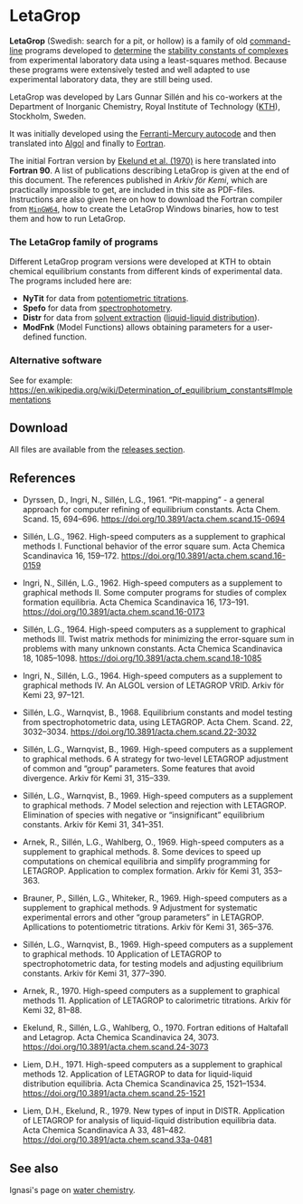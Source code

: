 # LetaGrop

**LetaGrop** (Swedish: search for a pit, or hollow) is a family of old
[command-line](https://en.wikipedia.org/wiki/Command-line_interface) programs
developed to [determine](https://en.wikipedia.org/wiki/Determination_of_equilibrium_constants)
the [stability constants of complexes](https://en.wikipedia.org/wiki/Stability_constants_of_complexes)
from experimental laboratory data using a least-squares method. Because these programs
were extensively tested and well adapted to use experimental laboratory data,
they are still being used.

LetaGrop was developed by Lars Gunnar Sillén and his co-workers at the Department of
Inorganic Chemistry, Royal Institute of Technology ([KTH](https://www.kth.se/en)),
Stockholm, Sweden.

It was initially developed using the [Ferranti-Mercury autocode](https://en.wikipedia.org/wiki/Ferranti_Mercury)
and then translated into [Algol](https://en.wikipedia.org/wiki/ALGOL)
and finally to [Fortran](https://en.wikipedia.org/wiki/Fortran).

The initial Fortran version by [Ekelund et al. (1970)][1] is here translated
into **Fortran 90**. A list of publications describing LetaGrop is given at the
end of this document. The references published in _Arkiv för Kemi_, which are
practically impossible to get, are included in this site as PDF-files.
Instructions are also given here on how to download the Fortran compiler
from [`MinGW64`](https://www.mingw-w64.org/), how to create the LetaGrop
Windows binaries, how to test them and how to run LetaGrop.

### The LetaGrop family of programs

Different LetaGrop program versions were developed at KTH to obtain chemical equilibrium constants from different kinds of experimental data. The programs included here are:

- **NyTit** for data from [potentiometric titrations](https://en.wikipedia.org/wiki/Determination_of_equilibrium_constants#Potentiometric_measurements).
- **Spefo** for data from [spectrophotometry](https://en.wikipedia.org/wiki/Determination_of_equilibrium_constants#Spectrophotometric_measurements).
- **Distr** for data from [solvent extraction](https://simple.wikipedia.org/wiki/Solvent_extraction) ([liquid-liquid distribution](https://en.wikipedia.org/wiki/Equilibrium_chemistry#Partition)).
- **ModFnk** (Model Functions) allows obtaining parameters for a user-defined function.

### Alternative software

See for example:
https://en.wikipedia.org/wiki/Determination_of_equilibrium_constants#Implementations

## Download
All files are available from the [releases section][2].

## References

- Dyrssen, D., Ingri, N., Sillén, L.G., 1961. “Pit-mapping” - a general approach
for computer refining of equilibrium constants. Acta Chem. Scand. 15, 694–696.
https://doi.org/10.3891/acta.chem.scand.15-0694

- Sillén, L.G., 1962. High-speed computers as a supplement to graphical methods I.
Functional behavior of the error square sum. Acta Chemica Scandinavica 16, 159–172.
https://doi.org/10.3891/acta.chem.scand.16-0159

- Ingri, N., Sillén, L.G., 1962. High-speed computers as a supplement to graphical
methods II. Some computer programs for studies of complex formation equilibria.
Acta Chemica Scandinavica 16, 173–191. https://doi.org/10.3891/acta.chem.scand.16-0173

- Sillén, L.G., 1964. High-speed computers as a supplement to graphical methods III.
Twist matrix methods for minimizing the error-square sum in problems with many unknown
constants. Acta Chemica Scandinavica 18, 1085–1098.
https://doi.org/10.3891/acta.chem.scand.18-1085

- Ingri, N., Sillén, L.G., 1964. High-speed computers as a supplement to graphical
methods IV. An ALGOL version of LETAGROP VRID. Arkiv för Kemi 23, 97–121.

- Sillén, L.G., Warnqvist, B., 1968. Equilibrium constants and model testing from
spectrophotometric data, using LETAGROP. Acta Chem. Scand. 22, 3032–3034. https://doi.org/10.3891/acta.chem.scand.22-3032

- Sillén, L.G., Warnqvist, B., 1969. High-speed computers as a supplement to
graphical methods. 6 A strategy for two-level LETAGROP adjustment of common and “group”
parameters. Some features that avoid divergence. Arkiv för Kemi 31, 315–339.

- Sillén, L.G., Warnqvist, B., 1969. High-speed computers as a supplement to graphical
methods. 7 Model selection and rejection with LETAGROP. Elimination of species with
negative or “insignificant” equilibrium constants. Arkiv för Kemi 31, 341–351.

- Arnek, R., Sillén, L.G., Wahlberg, O., 1969. High-speed computers as a supplement to
graphical methods. 8. Some devices to speed up computations on chemical equilibria and
simplify programming for LETAGROP. Application to complex formation.
Arkiv för Kemi 31, 353–363.

- Brauner, P., Sillén, L.G., Whiteker, R., 1969. High-speed computers as a supplement to
graphical methods. 9 Adjustment for systematic experimental errors and other
“group parameters” in LETAGROP. Apllications to potentiometric titrations.
Arkiv för Kemi 31, 365–376.

- Sillén, L.G., Warnqvist, B., 1969. High-speed computers as a supplement to
graphical methods. 10 Application of LETAGROP to spectrophotometric data, for
testing models and adjusting equilibrium constants. Arkiv för Kemi 31, 377–390.

- Arnek, R., 1970. High-speed computers as a supplement to graphical methods 11.
Application of LETAGROP to calorimetric titrations. Arkiv för Kemi 32, 81–88.

- Ekelund, R., Sillén, L.G., Wahlberg, O., 1970. Fortran editions of Haltafall and
Letagrop. Acta Chemica Scandinavica 24, 3073.
https://doi.org/10.3891/acta.chem.scand.24-3073

- Liem, D.H., 1971. High-speed computers as a supplement to graphical methods 12.
Application of LETAGROP to data for liquid-liquid distribution equilibria.
Acta Chemica Scandinavica 25, 1521–1534. https://doi.org/10.3891/acta.chem.scand.25-1521

- Liem, D.H., Ekelund, R., 1979. New types of input in DISTR. Application of LETAGROP
for analysis of liquid-liquid distribution equilibria data.
Acta Chemica Scandinavica A 33, 481–482. https://doi.org/10.3891/acta.chem.scand.33a-0481


[1]: http://actachemscand.org/doi/10.3891/acta.chem.scand.24-3073
[2]: https://github.com/ignasi-p/letaGrop/releases/latest
[3]: https://sites.google.com/view/groundwatergeochemistry

## See also
Ignasi's page on [water chemistry][3].

